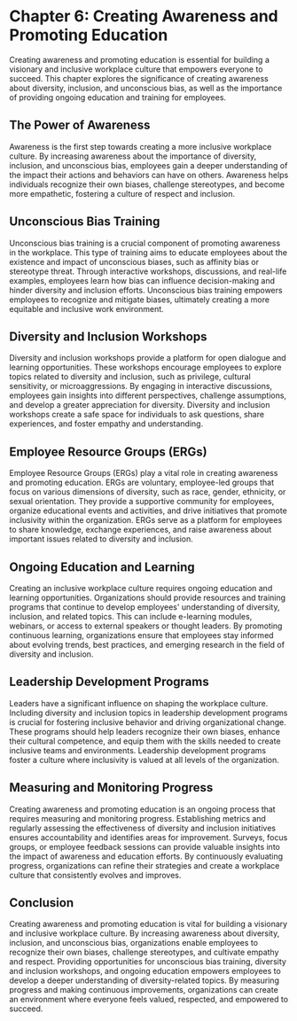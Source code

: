 Chapter 6: Creating Awareness and Promoting Education
=====================================================

Creating awareness and promoting education is essential for building a visionary and inclusive workplace culture that empowers everyone to succeed. This chapter explores the significance of creating awareness about diversity, inclusion, and unconscious bias, as well as the importance of providing ongoing education and training for employees.

The Power of Awareness
----------------------

Awareness is the first step towards creating a more inclusive workplace culture. By increasing awareness about the importance of diversity, inclusion, and unconscious bias, employees gain a deeper understanding of the impact their actions and behaviors can have on others. Awareness helps individuals recognize their own biases, challenge stereotypes, and become more empathetic, fostering a culture of respect and inclusion.

Unconscious Bias Training
-------------------------

Unconscious bias training is a crucial component of promoting awareness in the workplace. This type of training aims to educate employees about the existence and impact of unconscious biases, such as affinity bias or stereotype threat. Through interactive workshops, discussions, and real-life examples, employees learn how bias can influence decision-making and hinder diversity and inclusion efforts. Unconscious bias training empowers employees to recognize and mitigate biases, ultimately creating a more equitable and inclusive work environment.

Diversity and Inclusion Workshops
---------------------------------

Diversity and inclusion workshops provide a platform for open dialogue and learning opportunities. These workshops encourage employees to explore topics related to diversity and inclusion, such as privilege, cultural sensitivity, or microaggressions. By engaging in interactive discussions, employees gain insights into different perspectives, challenge assumptions, and develop a greater appreciation for diversity. Diversity and inclusion workshops create a safe space for individuals to ask questions, share experiences, and foster empathy and understanding.

Employee Resource Groups (ERGs)
-------------------------------

Employee Resource Groups (ERGs) play a vital role in creating awareness and promoting education. ERGs are voluntary, employee-led groups that focus on various dimensions of diversity, such as race, gender, ethnicity, or sexual orientation. They provide a supportive community for employees, organize educational events and activities, and drive initiatives that promote inclusivity within the organization. ERGs serve as a platform for employees to share knowledge, exchange experiences, and raise awareness about important issues related to diversity and inclusion.

Ongoing Education and Learning
------------------------------

Creating an inclusive workplace culture requires ongoing education and learning opportunities. Organizations should provide resources and training programs that continue to develop employees' understanding of diversity, inclusion, and related topics. This can include e-learning modules, webinars, or access to external speakers or thought leaders. By promoting continuous learning, organizations ensure that employees stay informed about evolving trends, best practices, and emerging research in the field of diversity and inclusion.

Leadership Development Programs
-------------------------------

Leaders have a significant influence on shaping the workplace culture. Including diversity and inclusion topics in leadership development programs is crucial for fostering inclusive behavior and driving organizational change. These programs should help leaders recognize their own biases, enhance their cultural competence, and equip them with the skills needed to create inclusive teams and environments. Leadership development programs foster a culture where inclusivity is valued at all levels of the organization.

Measuring and Monitoring Progress
---------------------------------

Creating awareness and promoting education is an ongoing process that requires measuring and monitoring progress. Establishing metrics and regularly assessing the effectiveness of diversity and inclusion initiatives ensures accountability and identifies areas for improvement. Surveys, focus groups, or employee feedback sessions can provide valuable insights into the impact of awareness and education efforts. By continuously evaluating progress, organizations can refine their strategies and create a workplace culture that consistently evolves and improves.

Conclusion
----------

Creating awareness and promoting education is vital for building a visionary and inclusive workplace culture. By increasing awareness about diversity, inclusion, and unconscious bias, organizations enable employees to recognize their own biases, challenge stereotypes, and cultivate empathy and respect. Providing opportunities for unconscious bias training, diversity and inclusion workshops, and ongoing education empowers employees to develop a deeper understanding of diversity-related topics. By measuring progress and making continuous improvements, organizations can create an environment where everyone feels valued, respected, and empowered to succeed.
